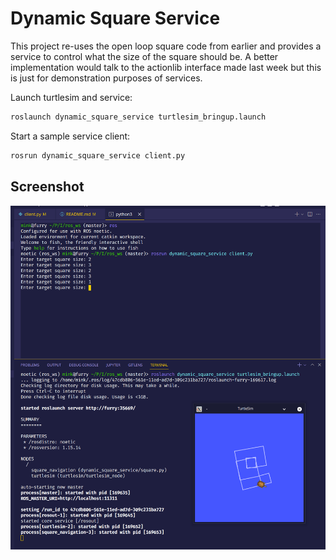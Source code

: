 # Dynamic Square Service

This project re-uses the open loop square code from earlier and provides a service to control what the size of the square should be. A better implementation would talk to the actionlib interface made last week but this is just for demonstration purposes of services.

Launch turtlesim and service:

```bash
roslaunch dynamic_square_service turtlesim_bringup.launch
```

Start a sample service client:

```bash
rosrun dynamic_square_service client.py
```

## Screenshot

![](Screenshot_20221027_184029.png)
